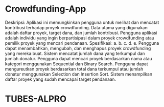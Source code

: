 # Crowdfunding-App
Deskripsi:
Aplikasi ini memungkinkan pengguna untuk melihat dan mencatat kontribusi
terhadap proyek crowdfunding. Data utama yang digunakan adalah daftar proyek,
target dana, dan jumlah kontribusi. Pengguna aplikasi adalah individu yang ingin
berpartisipasi dalam proyek crowdfunding atau pemilik proyek yang mencari
pendanaan.
Spesifikasi:
a. b. c. d. e. Pengguna dapat menambahkan, mengubah, dan menghapus proyek
crowdfunding yang mereka buat.
Sistem mencatat jumlah dana yang terkumpul dan jumlah donatur.
Pengguna dapat mencari proyek berdasarkan nama atau kategori menggunakan
Sequential dan Binary Search.
Pengguna dapat mengureutkan proyek berdasarkan total dana terkumpul atau
jumlah donatur menggunakan Selection dan Insertion Sort.
Sistem menampilkan daftar proyek yang sudah mencapai target pendanaan.
# TUBES-ALPRO
